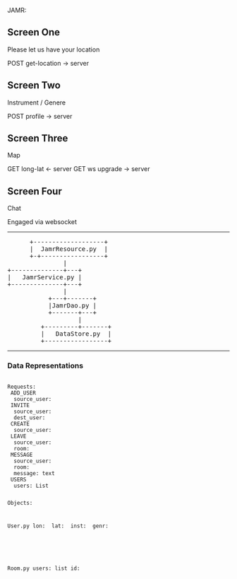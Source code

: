 JAMR:

Screen One
-----------
Please let us have your location

  POST get-location ->  server

Screen Two
-----------
Instrument / Genere

  POST profile ->  server

Screen Three
-----------
Map
  
   GET long-lat <- server
   GET ws upgrade -> server

Screen Four
-----------
Chat

   Engaged via websocket 

------------------------------------------------

<pre>
      +-------------------+
      |  JamrResource.py  |
      +-+-----------------+
               |                                                                 
+--------------+---+                                                  
|   JamrService.py |
+--------------+---+                             
               |                                      
           +---+-------+                                            
           |JamrDao.py |                              
           +-------+---+                              
                   |                                  
         +---------+-------+              
         |   DataStore.py  |              
         +-----------------+
</pre>
-----------------------------------
### Data Representations
<code>
Requests:
 ADD_USER
  source_user: <user>
 INVITE
  source_user: <user>
  dest_user: <user>
 CREATE
  source_user: <user>
 LEAVE
  source_user: <user>
  room: <room>
 MESSAGE
  source_user: <user>
  room: <room>
  message: text
 USERS
  users: List<user>

Objects:

User.py
  lon: <double>
  lat: <double>
  inst: <string>
  genr: <string>

Room.py
  users: list<user>
  id: <long>
</code>























